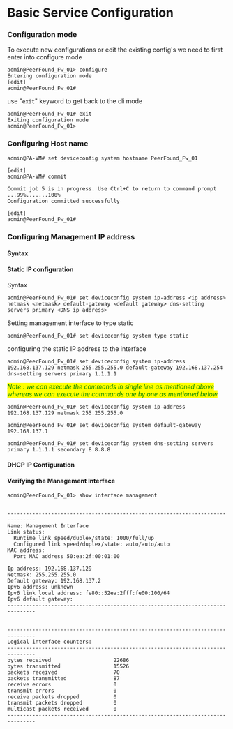 # Basic Service Configuration

### Configuration mode

To execute new configurations or edit the existing config's we need to first enter into configure mode

```basic
admin@PeerFound_Fw_01> configure
Entering configuration mode
[edit]
admin@PeerFound_Fw_01#

```

use "`exit`" keyword to get back to the cli mode

```basic
admin@PeerFound_Fw_01# exit
Exiting configuration mode
admin@PeerFound_Fw_01>
```

### Configuring Host name

```basic
admin@PA-VM# set deviceconfig system hostname PeerFound_Fw_01

[edit]
admin@PA-VM# commit

Commit job 5 is in progress. Use Ctrl+C to return to command prompt
...99%.......100%
Configuration committed successfully

[edit]
admin@PeerFound_Fw_01#

```

### Configuring Management IP address

#### Syntax

#### Static IP configuration

Syntax

```
admin@PeerFound_Fw_01# set deviceconfig system ip-address <ip address> netmask <netmask> default-gateway <default gateway> dns-setting servers primary <DNS ip address>
```

Setting management interface to type static

```basic
admin@PeerFound_Fw_01# set deviceconfig system type static
```

configuring the static IP address to the interface

```
admin@PeerFound_Fw_01# set deviceconfig system ip-address 192.168.137.129 netmask 255.255.255.0 default-gateway 192.168.137.254 dns-setting servers primary 1.1.1.1
```

_<mark style="color:green;">Note : we can execute the commands in single line as mentioned above whereas we can execute the commands one by one as mentioned below</mark>_

```
admin@PeerFound_Fw_01# set deviceconfig system ip-address 192.168.137.129 netmask 255.255.255.0
```

```
admin@PeerFound_Fw_01# set deviceconfig system default-gateway 192.168.137.1
```

```basic
admin@PeerFound_Fw_01# set deviceconfig system dns-setting servers primary 1.1.1.1 secondary 8.8.8.8
```



#### DHCP IP Configuration

#### Verifying the Management Interface

```basic
admin@PeerFound_Fw_01> show interface management


-------------------------------------------------------------------------------
Name: Management Interface
Link status:
  Runtime link speed/duplex/state: 1000/full/up
  Configured link speed/duplex/state: auto/auto/auto
MAC address:
  Port MAC address 50:ea:2f:00:01:00

Ip address: 192.168.137.129
Netmask: 255.255.255.0
Default gateway: 192.168.137.2
Ipv6 address: unknown
Ipv6 link local address: fe80::52ea:2fff:fe00:100/64
Ipv6 default gateway:
-------------------------------------------------------------------------------


-------------------------------------------------------------------------------
Logical interface counters:
-------------------------------------------------------------------------------
bytes received                    22686
bytes transmitted                 15526
packets received                  70
packets transmitted               87
receive errors                    0
transmit errors                   0
receive packets dropped           0
transmit packets dropped          0
multicast packets received        0
-------------------------------------------------------------------------------

```

>
